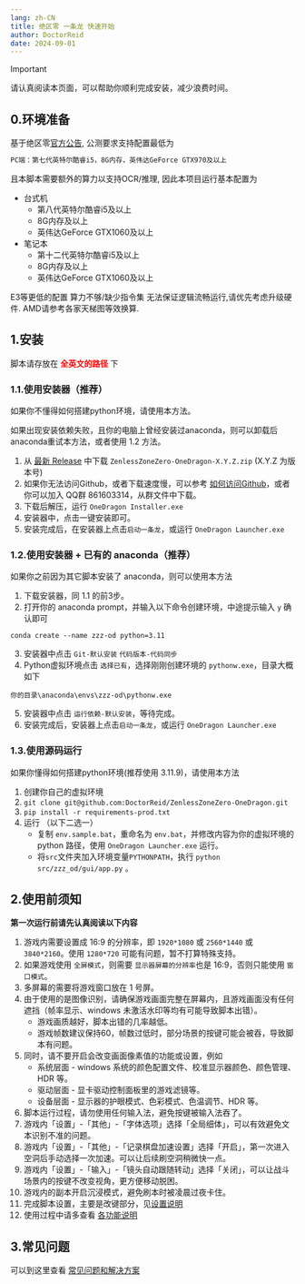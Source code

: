 ```yaml
---
lang: zh-CN
title: 绝区零 一条龙 快速开始
author: DoctorReid
date: 2024-09-01
---
```


> [!important]
> 请认真阅读本页面，可以帮助你顺利完成安装，减少浪费时间。

## 0.环境准备

基于绝区零[官方公告](https://zzz.mihoyo.com/news/124528?category=279), 公测要求支持配置最低为

```bash
PC端：第七代英特尔酷睿i5，8G内存，英伟达GeForce GTX970及以上
```

且本脚本需要额外的算力以支持OCR/推理, 因此本项目运行基本配置为

- 台式机
  - 第八代英特尔酷睿i5及以上
  - 8G内存及以上
  - 英伟达GeForce GTX1060及以上
- 笔记本
  - 第十二代英特尔酷睿i5及以上
  - 8G内存及以上
  - 英伟达GeForce GTX1060及以上

 E3等更低的配置 算力不够/缺少指令集 无法保证逻辑流畅运行,请优先考虑升级硬件. AMD请参考各家天梯图等效换算.

## 1.安装

脚本请存放在 <span style="color:red"><strong>全英文的路径</strong></span> 下

### 1.1.使用安装器（推荐）

如果你不懂得如何搭建python环境，请使用本方法。

如果出现安装依赖失败，且你的电脑上曾经安装过anaconda，则可以卸载后anaconda重试本方法，或者使用 1.2 方法。

1. 从 [最新 Release](https://github.com/DoctorReid/ZenlessZoneZero-OneDragon/releases/latest) 中下载 `ZenlessZoneZero-OneDragon-X.Y.Z.zip` (X.Y.Z 为版本号)
2. 如果你无法访问Github，或者下载速度慢，可以参考 [如何访问Github](../../other/zh/visit_github.md)，或者你可以加入 QQ群 861603314，从群文件中下载。
3. 下载后解压，运行 `OneDragon Installer.exe`
4. 安装器中，点击一键安装即可。 
5. 安装完成后，在安装器上点击`启动一条龙`，或运行 `OneDragon Launcher.exe`

### 1.2.使用安装器 + 已有的 anaconda（推荐）

如果你之前因为其它脚本安装了 anaconda，则可以使用本方法

1. 下载安装器，同 1.1 的前3步。
2. 打开你的 anaconda prompt，并输入以下命令创建环境，中途提示输入 `y` 确认即可
```shell
conda create --name zzz-od python=3.11
```
3. 安装器中点击 `Git-默认安装` `代码版本-代码同步`
4. Python虚拟环境点击 `选择已有`，选择刚刚创建环境的 `pythonw.exe`，目录大概如下
```shell
你的目录\anaconda\envs\zzz-od\pythonw.exe
```
5. 安装器中点击 `运行依赖-默认安装`，等待完成。
6. 安装完成后，安装器上点击`启动一条龙`，或运行 `OneDragon Launcher.exe`

### 1.3.使用源码运行

如果你懂得如何搭建python环境(推荐使用 3.11.9)，请使用本方法

1. 创建你自己的虚拟环境
2. `git clone git@github.com:DoctorReid/ZenlessZoneZero-OneDragon.git`
3. `pip install -r requirements-prod.txt`
4. 运行 （以下二选一）
    - 复制 `env.sample.bat`，重命名为 `env.bat`，并修改内容为你的虚拟环境的 python 路径，使用 `OneDragon Launcher.exe` 运行。
    - 将`src`文件夹加入环境变量`PYTHONPATH`，执行 `python src/zzz_od/gui/app.py` 。

## 2.使用前须知

**第一次运行前请先认真阅读以下内容**

1. 游戏内需要设置成 16:9 的分辨率，即 `1920*1080` 或 `2560*1440` 或 `3840*2160`。使用 `1280*720` 可能有问题，暂不打算特殊支持。
2. 如果游戏使用 `全屏模式`，则需要 `显示器屏幕的分辨率`也是 16:9，否则只能使用 `窗口模式`。
3. 多屏幕的需要将游戏窗口放在 1 号屏。
4. 由于使用的是图像识别，请确保游戏画面完整在屏幕内，且游戏画面没有任何遮挡（帧率显示、windows 未激活水印等均有可能导致脚本出错）。
   - 游戏画质越好，脚本出错的几率越低。
   - 游戏帧数建议保持60，帧数过低时，部分场景的按键可能会被吞，导致脚本有问题。
5. 同时，请不要开启会改变画面像素值的功能或设置，例如
   - 系统层面 - windows 系统的颜色配置文件、校准显示器颜色、颜色管理、HDR 等。
   - 驱动层面 - 显卡驱动控制面板里的游戏滤镜等。
   - 设备层面 - 显示器的护眼模式、色彩模式、色温调节、HDR 等。
6. 脚本运行过程，请勿使用任何输入法，避免按键被输入法吞了。
7. 游戏内「设置」-「其他」-「字体选项」选择「全局细体」，可以有效避免文本识别不准的问题。
8. 游戏内「设置」-「其他」-「记录棋盘加速设置」选择「开启」，第一次进入空洞后手动选择一次加速。可以让后续刷空洞稍微快一点。
9. 游戏内「设置」-「输入」-「镜头自动跟随转动」选择「关闭」，可以让战斗场景内的按键不改变视角，更方便移动脱困。
10. 游戏内的副本开启沉浸模式，避免刷本时被凌晨过夜卡住。
11. 完成脚本设置，主要是改键部分，见[设置说明](config.md)
12. 使用过程中请多查看 [各功能说明](./docs/feat_one_dragon.md)

## 3.常见问题

可以到这里查看 [常见问题和解决方案](https://www.kdocs.cn/l/cbSJUUNotJ3Z)

